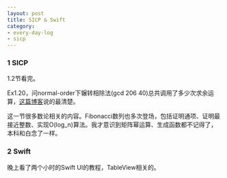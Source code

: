 ```yaml
---
layout: post
title: SICP & Swift
category:
- every-day-log
- sicp
---
```


### 1 SICP

1.2节看完。

Ex1.20，问normal-order下辗转相除法(gcd 206 40)总共调用了多少次求余运算，[这篇博客](http://www.moon-soft.com/doc/45201.htm)说的最清楚。

这一节很多数论相关的内容。Fibonacci数列也多次登场，包括证明通项、证明最接近整数、实现O(log_n)算法。我才意识到矩阵幂运算、生成函数都不记得了，本科和白念了一样。

### 2 Swift

晚上看了两个小时的Swift UI的教程，TableView相关的。